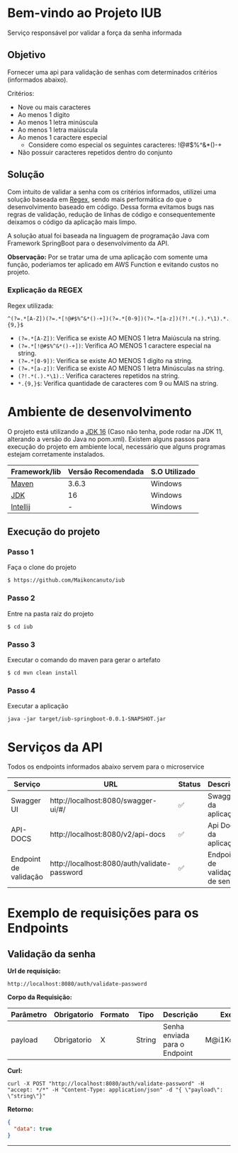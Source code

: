 # Bem-vindo ao Projeto IUB

Serviço responsável por validar a força da senha informada


## Objetivo
Fornecer uma api para validação de senhas com determinados critérios (informados abaixo). 

Critérios: 
- Nove ou mais caracteres
- Ao menos 1 dígito
- Ao menos 1 letra minúscula
- Ao menos 1 letra maiúscula
- Ao menos 1 caractere especial
    - Considere como especial os seguintes caracteres: !@#$%^&*()-+
- Não possuir caracteres repetidos dentro do conjunto

## Solução
Com intuito de validar a senha com os critérios informados, utilizei uma solução baseada em [Regex](https://pt.wikipedia.org/wiki/Express%C3%A3o_regular), sendo mais performática
do que o desenvolvimento baseado em código. Dessa forma evitamos bugs nas regras de validação, redução de linhas de código e
consequentemente deixamos o código da aplicação mais limpo.

A solução atual foi baseada na linguagem de programação Java com Framework SpringBoot para o desenvolvimento da API. 

**Observação:** Por se tratar uma de uma aplicação com somente uma função, poderiamos ter aplicado em AWS Function e evitando custos no projeto. 

### Explicação da REGEX

Regex utilizada: 
```regex
^(?=.*[A-Z])(?=.*[!@#$%^&*()-+])(?=.*[0-9])(?=.*[a-z])(?!.*(.).*\1).*.{9,}$
```

- ```(?=.*[A-Z])```: Verifica se existe AO MENOS 1 letra Maiúscula na string. 
- ```(?=.*[!@#$%^&*()-+])```: Verifica AO MENOS 1 caractere especial na string.
- ```(?=.*[0-9])```: Verifica se existe AO MENOS 1 digito na string.
- ```(?=.*[a-z])```: Verifica se existe AO MENOS 1 letra Minúsculas na string. 
- ```(?!.*(.).*\1).```: Verifica caracteres repetidos na string.
- ```*.{9,}$```: Verifica quantidade de caracteres com 9 ou MAIS na string.

# Ambiente de desenvolvimento

O projeto está utilizando a [JDK 16](https://www.oracle.com/java/technologies/javase-jdk16-downloads.html) (Caso não tenha, pode rodar na JDK 11, alterando a versão do Java no pom.xml). 
Existem alguns passos para execução do projeto em ambiente local, necessário que alguns programas estejam corretamente instalados.

Framework/lib | Versão Recomendada | S.O Utilizado
--- | --- | ---
[Maven](https://maven.apache.org/download.cgi) | 3.6.3 | Windows
[JDK](https://www.oracle.com/java/technologies/javase-jdk16-downloads.html) | 16 | Windows
[Intellij](https://www.jetbrains.com/pt-br/idea/)| - | Windows

## Execução do projeto

### Passo 1
Faça o clone do projeto
```shell script
$ https://github.com/Maikoncanuto/iub
```

### Passo 2
Entre na pasta raiz do projeto

```shell script
$ cd iub
```

### Passo 3
Executar o comando do maven para gerar o artefato 

```shell script
$ cd mvn clean install
```

### Passo 4
Executar a aplicação 

```shell script
java -jar target/iub-springboot-0.0.1-SNAPSHOT.jar
```

# Serviços da API

Todos os endpoints informados abaixo servem para o microservice

Serviço | URL | Status | Descrição
--- | --- | --- | ---
Swagger UI | http://localhost:8080/swagger-ui/#/ | :white_check_mark: | Swagger da aplicação
API-DOCS | http://localhost:8080/v2/api-docs | :white_check_mark: | Api Docs da aplicação
Endpoint de validação | http://localhost:8080/auth/validate-password | :white_check_mark: | Endpoint de validação de senha

# Exemplo de requisições para os Endpoints

## Validação da senha
**Url de requisição:**
```
http://localhost:8080/auth/validate-password
```
**Corpo da Requisição:**

Parâmetro | Obrigatorio | Formato | Tipo | Descrição | Exemplo
--- | --- | --- | --- | --- | ---  
payload | Obrigatorio  | X  | String  | Senha enviada para o Endpoint | M@i1Ko0n$9876

**Curl:**
```shell script
curl -X POST "http://localhost:8080/auth/validate-password" -H "accept: */*" -H "Content-Type: application/json" -d "{ \"payload\": \"string\"}"
```

**Retorno:**
``` json
{
  "data": true
}
```
---